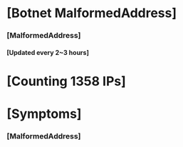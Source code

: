# [Botnet MalformedAddress]
### [MalformedAddress]
#### [Updated every 2~3 hours]

# [Counting 1358 IPs]

# [Symptoms] 
###   [MalformedAddress]
